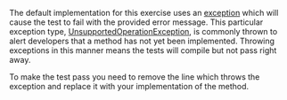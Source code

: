 The default implementation for this exercise uses an [exception](https://docs.oracle.com/javase/tutorial/essential/exceptions/) 
which will cause the test to fail with the provided error message.
This particular exception type, [UnsupportedOperationException](http://docs.oracle.com/javase/8/docs/api/?java/lang/UnsupportedOperationException.html), 
is commonly thrown to alert developers that a method has not yet been implemented.
Throwing exceptions in this manner means the tests will compile but not pass right away.

To make the test pass you need to remove the line which throws the exception and replace it with your implementation of the method.